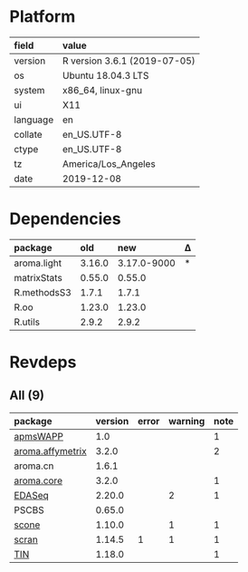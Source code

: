 # Platform

|field    |value                        |
|:--------|:----------------------------|
|version  |R version 3.6.1 (2019-07-05) |
|os       |Ubuntu 18.04.3 LTS           |
|system   |x86_64, linux-gnu            |
|ui       |X11                          |
|language |en                           |
|collate  |en_US.UTF-8                  |
|ctype    |en_US.UTF-8                  |
|tz       |America/Los_Angeles          |
|date     |2019-12-08                   |

# Dependencies

|package     |old    |new         |Δ  |
|:-----------|:------|:-----------|:--|
|aroma.light |3.16.0 |3.17.0-9000 |*  |
|matrixStats |0.55.0 |0.55.0      |   |
|R.methodsS3 |1.7.1  |1.7.1       |   |
|R.oo        |1.23.0 |1.23.0      |   |
|R.utils     |2.9.2  |2.9.2       |   |

# Revdeps

## All (9)

|package                                         |version |error |warning |note |
|:-----------------------------------------------|:-------|:-----|:-------|:----|
|[apmsWAPP](problems.md#apmswapp)                |1.0     |      |        |1    |
|[aroma.affymetrix](problems.md#aromaaffymetrix) |3.2.0   |      |        |2    |
|aroma.cn                                        |1.6.1   |      |        |     |
|[aroma.core](problems.md#aromacore)             |3.2.0   |      |        |1    |
|[EDASeq](problems.md#edaseq)                    |2.20.0  |      |2       |1    |
|PSCBS                                           |0.65.0  |      |        |     |
|[scone](problems.md#scone)                      |1.10.0  |      |1       |1    |
|[scran](problems.md#scran)                      |1.14.5  |1     |1       |1    |
|[TIN](problems.md#tin)                          |1.18.0  |      |        |1    |


